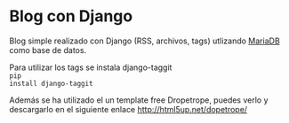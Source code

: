 Blog con Django
===============

Blog simple realizado con Django (RSS, archivos, tags) utlizando <a href="https://mariadb.org/" target="_blank">MariaDB</a> como base de datos.

Para utilizar los tags se instala django-taggit <br/>
<code>pip install django-taggit</code>

Además se ha utilizado el un template free Dropetrope, puedes verlo y descargarlo en el siguiente enlace http://html5up.net/dopetrope/ 
